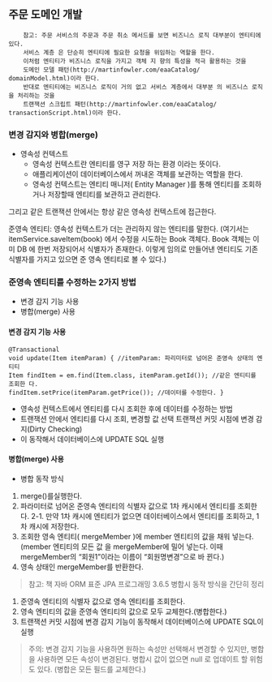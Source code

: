 ## 주문 도메인 개발

        참고: 주문 서비스의 주문과 주문 취소 메서드를 보면 비즈니스 로직 대부분이 엔티티에 있다. 
        서비스 계층 은 단순히 엔티티에 필요한 요청을 위임하는 역할을 한다. 
        이처럼 엔티티가 비즈니스 로직을 가지고 객체 지 향의 특성을 적극 활용하는 것을 
        도메인 모델 패턴(http://martinfowler.com/eaaCatalog/ domainModel.html)이라 한다. 
        반대로 엔티티에는 비즈니스 로직이 거의 없고 서비스 계층에서 대부분 의 비즈니스 로직을 처리하는 것을 
        트랜잭션 스크립트 패턴(http://martinfowler.com/eaaCatalog/ transactionScript.html)이라 한다.

### 변경 감지와 병합(merge)

- 영속성 컨텍스트
  - 영속성 컨텍스트란 엔티티를 영구 저장 하는 환경 이라는 뜻이다. 
  - 애플리케이션이 데이터베이스에서 꺼내온 객체를 보관하는 역할을 한다. 
  - 영속성 컨텍스트는 엔티티 매니저( Entity Manager )를 통해 엔티티를 조회하거나 저장할때 엔티티를 보관하고 관리한다.
  
그리고 같은 트랜잭션 안에서는 항상 같은 영속성 컨텍스트에 접근한다.

준영속 엔티티: 영속성 컨텍스트가 더는 관리하지 않는 엔티티를 말한다.
(여기서는 itemService.saveItem(book) 에서 수정을 시도하는    Book 객체다.
Book 객체는 이미 DB 에 한번 저장되어서 식별자가 존재한다. 
이렇게 임의로 만들어낸 엔티티도 기존 식별자를 가지고 있으면 준 영속 엔티티로 볼 수 있다.)
 
### 준영속 엔티티를 수정하는 2가지 방법 
- 변경 감지 기능 사용
- 병합(merge) 사용

#### 변경 감지 기능 사용
    @Transactional
    void update(Item itemParam) { //itemParam: 파리미터로 넘어온 준영속 상태의 엔티티
    Item findItem = em.find(Item.class, itemParam.getId()); //같은 엔티티를 조회한 다.
    findItem.setPrice(itemParam.getPrice()); //데이터를 수정한다. }

- 영속성 컨텍스트에서 엔티티를 다시 조회한 후에 데이터를 수정하는 방법 
- 트랜잭션 안에서 엔티티를 다시 조회, 변경할 값 선택 트랜잭션 커밋 시점에 변경 감지(Dirty Checking) 
- 이 동작해서 데이터베이스에 UPDATE SQL 실행

#### 병합(merge) 사용
- 병합 동작 방식
1. merge()를실행한다.
2. 파라미터로 넘어온 준영속 엔티티의 식별자 값으로 1차 캐시에서 엔티티를 조회한다.
   2-1. 만약 1차 캐시에 엔티티가 없으면 데이터베이스에서 엔티티를 조회하고, 1차 캐시에 저장한다.
3. 조회한 영속 엔티티( mergeMember )에 member 엔티티의 값을 채워 넣는다. (member 엔티티의 모든 값
   을 mergeMember에 밀어 넣는다. 이때 mergeMember의 “회원1”이라는 이름이 “회원명변경”으로 바
   뀐다.)
4. 영속 상태인 mergeMember를 반환한다.
> 참고: 책 자바 ORM 표준 JPA 프로그래밍 3.6.5
병합시 동작 방식을 간단히 정리
1. 준영속 엔티티의 식별자 값으로 영속 엔티티를 조회한다.
2. 영속 엔티티의 값을 준영속 엔티티의 값으로 모두 교체한다.(병합한다.)
3. 트랜잭션 커밋 시점에 변경 감지 기능이 동작해서 데이터베이스에 UPDATE SQL이 실행
> 주의: 변경 감지 기능을 사용하면 원하는 속성만 선택해서 변경할 수 있지만, 병합을 사용하면 모든 속성이 변경된다. 병합시 값이 없으면 null 로 업데이트 할 위험도 있다. (병합은 모든 필드를 교체한다.)